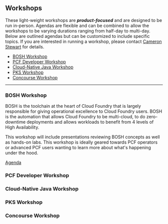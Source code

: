 ## Workshops
These light-weight workshops are ***product-focused*** and are designed to be run in-person. Agendas are flexible and can be combined to allow the workshops to be varying durations ranging from half-day to multi-day. Below are outlined agendas but can be customized to include specific topics. If you are interested in running a workshop, please contact [Cameron Stewart](mailto:cstewart@pivotal.io) for details.

- [BOSH Workshop](bosh/overview.md)
- [PCF Developer Workshop](pcf_dev/overview.md)
- [Cloud-Native Java Workshop](cn_java/overview.md)
- [PKS Workshop](pks/overview.md)
- [Concourse Workshop](concourse/overview.md)
---

### BOSH Workshop
BOSH is the toolchain at the heart of Cloud Foundry that is largely responsible for giving  operational excellence to Cloud Foundry users. BOSH is the automation that allows Cloud Foundry to be multi-cloud, to do zero-downtime deployments and allows workloads to benefit from 4 levels of High Availability.

This workshop will include presentations reviewing BOSH concepts as well as hands-on labs. This workshop is ideally geared towards PCF operators or advanced PCF users wanting to learn more about what's happening under the hood.

[Agenda](bosh/overview.md)

### PCF Developer Workshop

### Cloud-Native Java Workshop

### PKS Workshop

### Concourse Workshop
